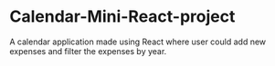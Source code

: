# Calendar-Mini-React-project
A calendar application made using React where user could add new expenses and filter the expenses by year.
